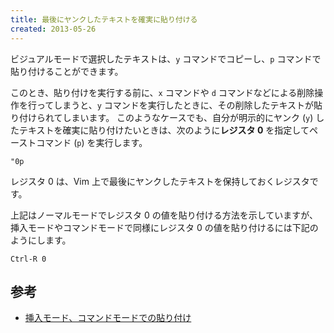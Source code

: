 ```yaml
---
title: 最後にヤンクしたテキストを確実に貼り付ける
created: 2013-05-26
---
```


ビジュアルモードで選択したテキストは、`y` コマンドでコピーし、`p` コマンドで貼り付けることができます。


このとき、貼り付けを実行する前に、`x` コマンドや `d` コマンドなどによる削除操作を行ってしまうと、`y` コマンドを実行したときに、その削除したテキストが貼り付けられてしまいます。
このようなケースでも、自分が明示的にヤンク (`y`) したテキストを確実に貼り付けたいときは、次のように**レジスタ 0** を指定してペーストコマンド (`p`) を実行します。

~~~
"0p
~~~

レジスタ 0 は、Vim 上で最後にヤンクしたテキストを保持しておくレジスタです。

上記はノーマルモードでレジスタ 0 の値を貼り付ける方法を示していますが、挿入モードやコマンドモードで同様にレジスタ 0 の値を貼り付けるには下記のようにします。

~~~
Ctrl-R 0
~~~


参考
----

* [挿入モード、コマンドモードでの貼り付け](paste-in-insert-mode.html)

